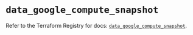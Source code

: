 # `data_google_compute_snapshot`

Refer to the Terraform Registry for docs: [`data_google_compute_snapshot`](https://registry.terraform.io/providers/hashicorp/google/6.31.0/docs/data-sources/compute_snapshot).
